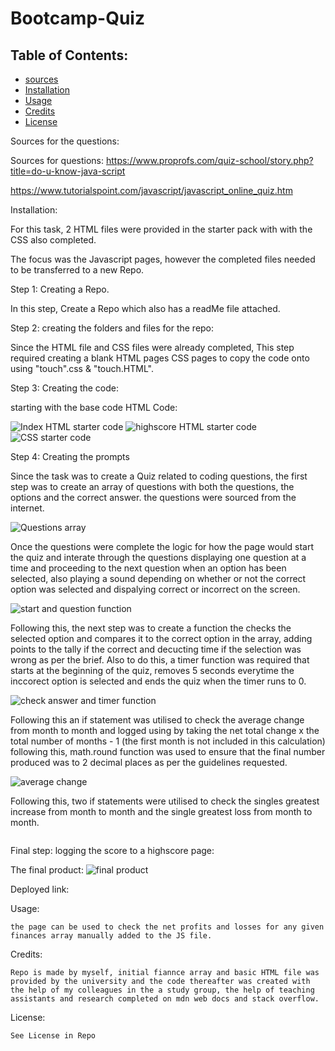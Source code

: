 # Bootcamp-Quiz

## Table of Contents: 
* [sources](#soueces)
* [Installation](#installation)
* [Usage](#usage)
* [Credits](#credits)
* [License](#license)

Sources for the questions: 

Sources for questions: https://www.proprofs.com/quiz-school/story.php?title=do-u-know-java-script

https://www.tutorialspoint.com/javascript/javascript_online_quiz.htm


Installation: 

For this task, 2 HTML files were provided in the starter pack with with the CSS also completed.

The focus was the Javascript pages, however the completed files needed to be transferred to a new Repo.

Step 1: Creating a Repo. 

In this step, Create a Repo which also has a readMe file attached.

Step 2: creating the folders and files for the repo:

Since the HTML file and CSS files were already completed, This step required creating a blank HTML pages CSS pages to 
copy the code onto using "touch<file name>".css & "touch<file name>.HTML". 

Step 3: Creating the code: 

starting with the base code HTML Code:

![Index HTML starter code](./assets/Images/index%20starter.png)
![highscore HTML starter code](./assets/Images/Highscore%20starter.png)
![CSS starter code](./assets/Images/CSS%20starter.png)

Step 4: Creating the prompts

Since the task was to create a Quiz related to coding questions, the first step was to  create an array of questions with both the questions, the options and the correct answer. the questions were sourced from the internet.

![Questions array](./assets/Images/Questions%20array.png)

Once the questions were complete the logic for how the page would start the quiz and interate through the questions displaying one question at a time and proceeding to the next question when an option has been selected, also playing a sound depending on whether or not the correct option was selected and dispalying correct or incorrect on the screen.

![start and question function](./assets/Images/Start%20function.png)

Following this, the next step was to create a function the checks the selected option and compares it to the correct option in the array, adding points to the tally if the correct and decucting time if the selection was wrong as per the brief. Also to do this, a timer function was required that starts at the beginning of the quiz, removes 5 seconds everytime the inccorect option is selected and ends the quiz when the timer runs to 0.

![check answer and timer function](./assets/Images/check%20answer%20and%20start%20timer%20function%20.png)


Following this an if statement was utilised to check the average change from month to month and logged using by taking the net total change x the total number of months - 1 (the first month is not included in this calculation) following this, math.round function was used to ensure that the final number produced was to 2 decimal places as per the guidelines requested.

![average change](./assets/images/Average.png)

Following this, two if statements were utilised to check the singles greatest increase from month to month and the single greatest loss from month to month.

![]()

Final step: logging the score to a highscore page: 

The final product: 
![final product]()

Deployed link: 

Usage: 

    the page can be used to check the net profits and losses for any given finances array manually added to the JS file.

Credits: 

    Repo is made by myself, initial fiannce array and basic HTML file was provided by the university and the code thereafter was created with the help of my colleagues in the a study group, the help of teaching assistants and research completed on mdn web docs and stack overflow.



License:

    See License in Repo